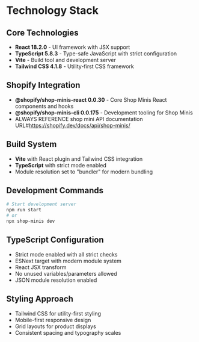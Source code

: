# Technology Stack


## Core Technologies
- **React 18.2.0** - UI framework with JSX support
- **TypeScript 5.8.3** - Type-safe JavaScript with strict configuration
- **Vite** - Build tool and development server
- **Tailwind CSS 4.1.8** - Utility-first CSS framework

## Shopify Integration
- **@shopify/shop-minis-react 0.0.30** - Core Shop Minis React components and hooks
- **@shopify/shop-minis-cli 0.0.175** - Development tooling for Shop Minis
- ALWAYS REFERENCE shop mini API documentation URL#https://shopify.dev/docs/api/shop-minis/

## Build System
- **Vite** with React plugin and Tailwind CSS integration
- **TypeScript** with strict mode enabled
- Module resolution set to "bundler" for modern bundling

## Development Commands
```bash
# Start development server
npm run start
# or
npx shop-minis dev
```

## TypeScript Configuration
- Strict mode enabled with all strict checks
- ESNext target with modern module system
- React JSX transform
- No unused variables/parameters allowed
- JSON module resolution enabled

## Styling Approach
- Tailwind CSS for utility-first styling
- Mobile-first responsive design
- Grid layouts for product displays
- Consistent spacing and typography scales